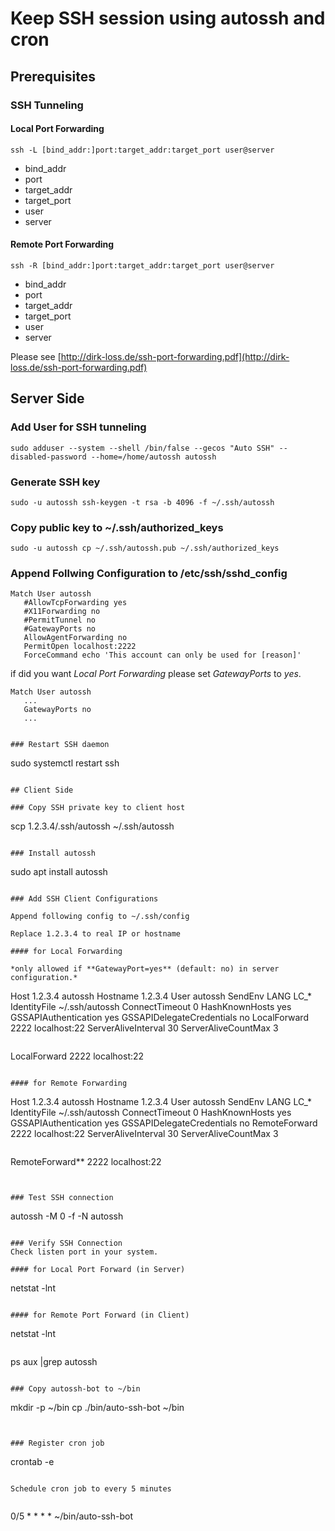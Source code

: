 # Keep SSH session using autossh and cron

## Prerequisites

### SSH Tunneling

#### Local Port Forwarding

```
ssh -L [bind_addr:]port:target_addr:target_port user@server
```
* bind_addr
* port
* target_addr
* target_port
* user
* server
#### Remote Port Forwarding

```
ssh -R [bind_addr:]port:target_addr:target_port user@server
```
* bind_addr
* port
* target_addr
* target_port
* user
* server


Please see [http://dirk-loss.de/ssh-port-forwarding.pdf](http://dirk-loss.de/ssh-port-forwarding.pdf)

## Server Side

### Add User for SSH tunneling
```
sudo adduser --system --shell /bin/false --gecos "Auto SSH" --disabled-password --home=/home/autossh autossh
```


### Generate SSH key
```
sudo -u autossh ssh-keygen -t rsa -b 4096 -f ~/.ssh/autossh
```

### Copy public key to ~/.ssh/authorized_keys
```
sudo -u autossh cp ~/.ssh/autossh.pub ~/.ssh/authorized_keys
```

### Append Follwing Configuration to /etc/ssh/sshd_config
```
Match User autossh
   #AllowTcpForwarding yes
   #X11Forwarding no
   #PermitTunnel no
   #GatewayPorts no
   AllowAgentForwarding no
   PermitOpen localhost:2222
   ForceCommand echo 'This account can only be used for [reason]'
```

if did you want *Local Port Forwarding* please set *GatewayPorts* to *yes*.

```
Match User autossh
   ...
   GatewayPorts no
   ...
```

```

### Restart SSH daemon
```
sudo systemctl restart ssh
```

## Client Side

### Copy SSH private key to client host

```
scp 1.2.3.4/.ssh/autossh ~/.ssh/autossh
```

### Install autossh
```
sudo apt install autossh
```

### Add SSH Client Configurations

Append following config to ~/.ssh/config

Replace 1.2.3.4 to real IP or hostname

#### for Local Forwarding

*only allowed if **GatewayPort=yes** (default: no) in server configuration.*

```
Host 1.2.3.4 autossh
    Hostname 1.2.3.4
    User autossh
    SendEnv LANG LC_*
    IdentityFile ~/.ssh/autossh
    ConnectTimeout 0
    HashKnownHosts yes
    GSSAPIAuthentication yes
    GSSAPIDelegateCredentials no
    LocalForward 2222 localhost:22
    ServerAliveInterval 30
    ServerAliveCountMax 3
```
```
LocalForward 2222 localhost:22
```

#### for Remote Forwarding

```
Host 1.2.3.4 autossh
    Hostname 1.2.3.4
    User autossh
    SendEnv LANG LC_*
    IdentityFile ~/.ssh/autossh
    ConnectTimeout 0
    HashKnownHosts yes
    GSSAPIAuthentication yes
    GSSAPIDelegateCredentials no
    RemoteForward 2222 localhost:22
    ServerAliveInterval 30
    ServerAliveCountMax 3
```

```
RemoteForward** 2222 localhost:22
```


### Test SSH connection

```
autossh -M 0 -f -N autossh
```

### Verify SSH Connection
Check listen port in your system.

#### for Local Port Forward (in Server)
```
netstat -lnt
```

#### for Remote Port Forward (in Client)
```
netstat -lnt
```

```
ps aux |grep autossh
```

### Copy autossh-bot to ~/bin
```
mkdir -p ~/bin
cp ./bin/auto-ssh-bot ~/bin
```


### Register cron job
```
crontab -e
```

Schedule cron job to every 5 minutes


```
0/5 * * * * ~/bin/auto-ssh-bot
```

